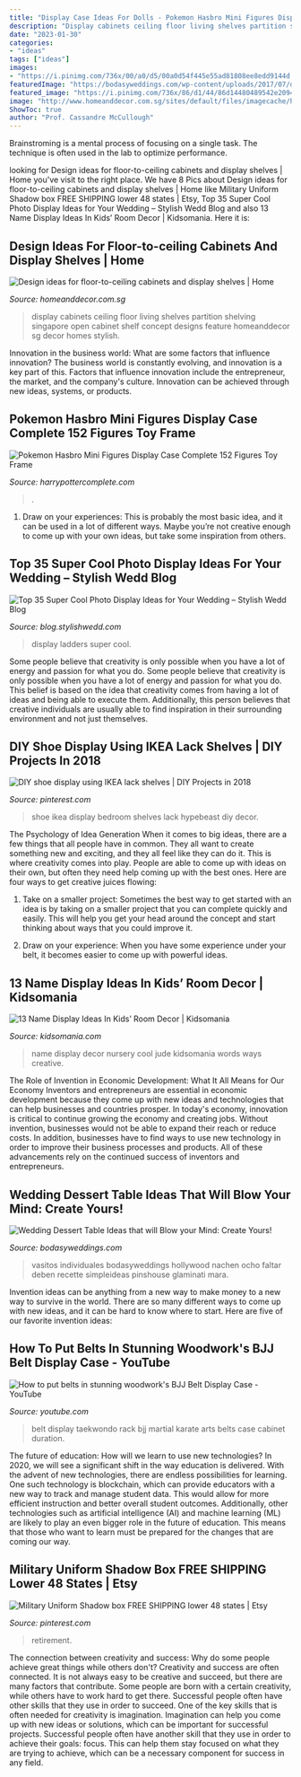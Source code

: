 ```yaml
---
title: "Display Case Ideas For Dolls - Pokemon Hasbro Mini Figures Display Case Complete 152 Figures Toy Frame"
description: "Display cabinets ceiling floor living shelves partition shelving singapore open cabinet shelf concept designs feature homeanddecor sg decor homes stylish"
date: "2023-01-30"
categories:
- "ideas"
tags: ["ideas"]
images:
- "https://i.pinimg.com/736x/00/a0/d5/00a0d54f445e55ad81808ee8edd9144d.jpg"
featuredImage: "https://bodasyweddings.com/wp-content/uploads/2017/07/dessert-table-with-mini-desserts.jpg"
featured_image: "https://i.pinimg.com/736x/86/d1/44/86d14480489542e20942ea7563cb5565.jpg"
image: "http://www.homeanddecor.com.sg/sites/default/files/imagecache/hnd_revamp_1x1_large/blog/gallery_article/gallery_images/haireliving-soleilcondo.jpg"
ShowToc: true
author: "Prof. Cassandre McCullough"
---
```



Brainstroming is a mental process of focusing on a single task. The technique is often used in the lab to optimize performance.

	

		
looking for Design ideas for floor-to-ceiling cabinets and display shelves | Home you've visit to the right place. We have 8 Pics about Design ideas for floor-to-ceiling cabinets and display shelves | Home like Military Uniform Shadow box FREE SHIPPING lower 48 states | Etsy, Top 35 Super Cool Photo Display Ideas for Your Wedding – Stylish Wedd Blog and also 13 Name Display Ideas In Kids’ Room Decor | Kidsomania. Here it is:
		
    
## Design Ideas For Floor-to-ceiling Cabinets And Display Shelves | Home

<img loading=lazy src="http://www.homeanddecor.com.sg/sites/default/files/imagecache/hnd_revamp_1x1_large/blog/gallery_article/gallery_images/haireliving-soleilcondo.jpg" onerror="this.onerror=null;this.src='https://tse1.mm.bing.net/th?id=OIP.OOuFkcVKyABf1j5l1-oJTwHaE8&amp;pid=15.1';" alt="Design ideas for floor-to-ceiling cabinets and display shelves | Home">

_Source: homeanddecor.com.sg_

>display cabinets ceiling floor living shelves partition shelving singapore open cabinet shelf concept designs feature homeanddecor sg decor homes stylish. 

	

Innovation in the business world: What are some factors that influence innovation?
The business world is constantly evolving, and innovation is a key part of this. Factors that influence innovation include the entrepreneur, the market, and the company's culture. Innovation can be achieved through new ideas, systems, or products.

    
## Pokemon Hasbro Mini Figures Display Case Complete 152 Figures Toy Frame

<img loading=lazy src="http://harrypottercomplete.com/en/photos/Pokemon-Hasbro-Mini-Figures-Display-Case-Complete-152-figures-Toy-Frame-Rare-05-awsv.jpg" onerror="this.onerror=null;this.src='https://tse4.mm.bing.net/th?id=OIP.sCBRpXVSwyO5JJMVXhjtrAAAAA&amp;pid=15.1';" alt="Pokemon Hasbro Mini Figures Display Case Complete 152 Figures Toy Frame">

_Source: harrypottercomplete.com_

>. 

	

1. Draw on your experiences: This is probably the most basic idea, and it can be used in a lot of different ways. Maybe you’re not creative enough to come up with your own ideas, but take some inspiration from others.

    
## Top 35 Super Cool Photo Display Ideas For Your Wedding – Stylish Wedd Blog

<img loading=lazy src="http://blog.stylishwedd.com/wp-content/uploads/2017/01/Chic-Wedding-Photo-Display-Ideas-with-Old-Ladders.jpg" onerror="this.onerror=null;this.src='https://tse3.mm.bing.net/th?id=OIP.VjcARHdZ-TiBM3AGDiXE0QHaKd&amp;pid=15.1';" alt="Top 35 Super Cool Photo Display Ideas for Your Wedding – Stylish Wedd Blog">

_Source: blog.stylishwedd.com_

>display ladders super cool. 

	

Some people believe that creativity is only possible when you have a lot of energy and passion for what you do.
Some people believe that creativity is only possible when you have a lot of energy and passion for what you do. This belief is based on the idea that creativity comes from having a lot of ideas and being able to execute them. Additionally, this person believes that creative individuals are usually able to find inspiration in their surrounding environment and not just themselves.

    
## DIY Shoe Display Using IKEA Lack Shelves | DIY Projects In 2018

<img loading=lazy src="https://i.pinimg.com/736x/00/a0/d5/00a0d54f445e55ad81808ee8edd9144d.jpg" onerror="this.onerror=null;this.src='https://tse1.mm.bing.net/th?id=OIP.eqAGgHc9isHRZtgMyTfTCgHaJ4&amp;pid=15.1';" alt="DIY shoe display using IKEA lack shelves | DIY Projects in 2018">

_Source: pinterest.com_

>shoe ikea display bedroom shelves lack hypebeast diy decor. 

	

The Psychology of Idea Generation
When it comes to big ideas, there are a few things that all people have in common. They all want to create something new and exciting, and they all feel like they can do it. This is where creativity comes into play. People are able to come up with ideas on their own, but often they need help coming up with the best ones. Here are four ways to get creative juices flowing:
1. Take on a smaller project: Sometimes the best way to get started with an idea is by taking on a smaller project that you can complete quickly and easily. This will help you get your head around the concept and start thinking about ways that you could improve it.

2. Draw on your experience: When you have some experience under your belt, it becomes easier to come up with powerful ideas.

    
## 13 Name Display Ideas In Kids’ Room Decor | Kidsomania

<img loading=lazy src="http://www.kidsomania.com/photos/Name-Displays-On-Kids-Room-Wall-5.jpg" onerror="this.onerror=null;this.src='https://tse4.mm.bing.net/th?id=OIP.vHXl_qCm0GxJ0e3AiFuakAHaLI&amp;pid=15.1';" alt="13 Name Display Ideas In Kids’ Room Decor | Kidsomania">

_Source: kidsomania.com_

>name display decor nursery cool jude kidsomania words ways creative. 

	

The Role of Invention in Economic Development: What It All Means for Our Economy
Inventors and entrepreneurs are essential in economic development because they come up with new ideas and technologies that can help businesses and countries prosper. In today's economy, innovation is critical to continue growing the economy and creating jobs. Without invention, businesses would not be able to expand their reach or reduce costs. In addition, businesses have to find ways to use new technology in order to improve their business processes and products. All of these advancements rely on the continued success of inventors and entrepreneurs.

    
## Wedding Dessert Table Ideas That Will Blow Your Mind: Create Yours!

<img loading=lazy src="https://bodasyweddings.com/wp-content/uploads/2017/07/dessert-table-with-mini-desserts.jpg" onerror="this.onerror=null;this.src='https://tse3.mm.bing.net/th?id=OIP.qz-yyIoSK3VinUYA4WFPxwHaLH&amp;pid=15.1';" alt="Wedding Dessert Table Ideas that will Blow your Mind: Create Yours!">

_Source: bodasyweddings.com_

>vasitos individuales bodasyweddings hollywood nachen ocho faltar deben recette simpleideas pinshouse glaminati mara. 

	

Invention ideas can be anything from a new way to make money to a new way to survive in the world. There are so many different ways to come up with new ideas, and it can be hard to know where to start. Here are five of our favorite invention ideas:

    
## How To Put Belts In Stunning Woodwork&#039;s BJJ Belt Display Case - YouTube

<img loading=lazy src="http://i.ytimg.com/vi/MrAmlHcaaO4/maxresdefault.jpg" onerror="this.onerror=null;this.src='https://tse4.mm.bing.net/th?id=OIP.4lDuC7zfjrdMaceMDfjRxwHaEK&amp;pid=15.1';" alt="How to put belts in stunning woodwork&#039;s BJJ Belt Display Case - YouTube">

_Source: youtube.com_

>belt display taekwondo rack bjj martial karate arts belts case cabinet duration. 

	

The future of education: How will we learn to use new technologies?
In 2020, we will see a significant shift in the way education is delivered. With the advent of new technologies, there are endless possibilities for learning. One such technology is blockchain, which can provide educators with a new way to track and manage student data. This would allow for more efficient instruction and better overall student outcomes. Additionally, other technologies such as artificial intelligence (AI) and machine learning (ML) are likely to play an even bigger role in the future of education. This means that those who want to learn must be prepared for the changes that are coming our way.

    
## Military Uniform Shadow Box FREE SHIPPING Lower 48 States | Etsy

<img loading=lazy src="https://i.pinimg.com/736x/86/d1/44/86d14480489542e20942ea7563cb5565.jpg" onerror="this.onerror=null;this.src='https://tse2.mm.bing.net/th?id=OIP.9B92R6CDsQBh-ZoOaLMMOgHaJ3&amp;pid=15.1';" alt="Military Uniform Shadow box FREE SHIPPING lower 48 states | Etsy">

_Source: pinterest.com_

>retirement. 

	

The connection between creativity and success: Why do some people achieve great things while others don't?
Creativity and success are often connected. It is not always easy to be creative and succeed, but there are many factors that contribute. Some people are born with a certain creativity, while others have to work hard to get there. Successful people often have other skills that they use in order to succeed. One of the key skills that is often needed for creativity is imagination. Imagination can help you come up with new ideas or solutions, which can be important for successful projects. Successful people often have another skill that they use in order to achieve their goals: focus. This can help them stay focused on what they are trying to achieve, which can be a necessary component for success in any field.

